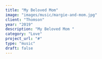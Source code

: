 ```yaml
---
title: "My Beloved Mom"
image: "images/music/margie-and-mom.jpg"
client: "Thomson"
year: "2019"
description: "My Beloved Mom "
category: "Love"
project_url: "#"
type: "music"
draft: false
---
```


